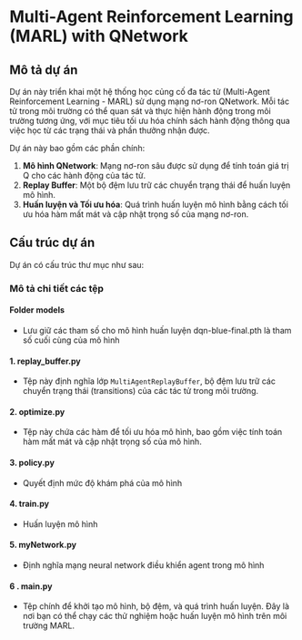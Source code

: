 # Multi-Agent Reinforcement Learning (MARL) with QNetwork

## Mô tả dự án

Dự án này triển khai một hệ thống học củng cố đa tác tử (Multi-Agent Reinforcement Learning - MARL) sử dụng mạng nơ-ron QNetwork. Mỗi tác tử trong môi trường có thể quan sát và thực hiện hành động trong môi trường tương ứng, với mục tiêu tối ưu hóa chính sách hành động thông qua việc học từ các trạng thái và phần thưởng nhận được.

Dự án này bao gồm các phần chính:
1. **Mô hình QNetwork**: Mạng nơ-ron sâu được sử dụng để tính toán giá trị Q cho các hành động của tác tử.
2. **Replay Buffer**: Một bộ đệm lưu trữ các chuyển trạng thái để huấn luyện mô hình.
3. **Huấn luyện và Tối ưu hóa**: Quá trình huấn luyện mô hình bằng cách tối ưu hóa hàm mất mát và cập nhật trọng số của mạng nơ-ron.

## Cấu trúc dự án

Dự án có cấu trúc thư mục như sau:

### Mô tả chi tiết các tệp
#### Folder models
  - Lưu giữ các tham số cho mô hình huấn luyện dqn-blue-final.pth là tham số cuối cùng của mô hình
#### 1. **replay_buffer.py**
   - Tệp này định nghĩa lớp `MultiAgentReplayBuffer`, bộ đệm lưu trữ các chuyển trạng thái (transitions) của các tác tử trong môi trường.

#### 2. **optimize.py**
   - Tệp này chứa các hàm để tối ưu hóa mô hình, bao gồm việc tính toán hàm mất mát và cập nhật trọng số của mô hình.
#### 3. **policy.py**
   - Quyết định mức độ khám phá của mô hình
#### 4. **train.py**
   - Huấn luyện mô hình
#### 5. **myNetwork.py**
   - Định nghĩa mạng neural network điều khiển agent trong mô hình
#### 6 . **main.py**
   - Tệp chính để khởi tạo mô hình, bộ đệm, và quá trình huấn luyện. Đây là nơi bạn có thể chạy các thử nghiệm hoặc huấn luyện mô hình trên môi trường MARL.

